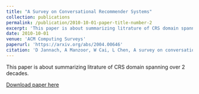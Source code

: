 ```yaml
---
title: "A Survey on Conversational Recommender Systems"
collection: publications
permalink: /publication/2010-10-01-paper-title-number-2
excerpt: 'This paper is about summarizing litrature of CRS domain spanning over 2 decades.'
date: 2010-10-01
venue: 'ACM Computing Surveys'
paperurl: 'https://arxiv.org/abs/2004.00646'
citation: 'D Jannach, A Manzoor, W Cai, L Chen, A survey on conversational recommender systems,arXiv preprint arXiv:2004.00646, 2020.'
---
```

This paper is about summarizing litrature of CRS domain spanning over 2 decades.

[Download paper here](https://arxiv.org/abs/2004.00646)

